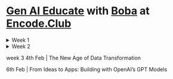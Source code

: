 # [Gen AI Educate](https://www.encode.club/generative-ai-educate-series/) with [Boba](https://boba.network/) at [Encode.Club](https://www.encode.club)

<details>
<summary>Week 1</summary>

> 21st Jan | Integrating AI with Boba Network's HybridCompute
>
> [Kevin Riedl](https://www.linkedin.com/in/wsdt/) and [Alan Chiu](https://www.linkedin.com/in/alanchiu/) from [Enya Labs](https://www.linkedin.com/company/enyalabs) explore AI integration with [Boba Network](https://boba.network/)’s hybrid compute, offering technical insights and practical use cases.

> 23rd Jan | A Brief Introduction to LLMs
>
> Anthony Madia from Flare leads a hands-on session on EVM smart contracts, covering setup, tools like Hardhat, and deploying a simple contract.

</details>

<details>
<summary>Week 2</summary>
28th Jan | Implementing HybridCompute in CodeCaster

30th Jan | Developing PresiBot with HybridCompute

</details>

week 3
4th Feb | The New Age of Data Transformation

6th Feb | From Ideas to Apps: Building with OpenAI’s GPT Models
